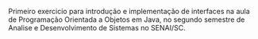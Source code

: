 Primeiro exercicio para introdução e implementação de interfaces na aula de Programação Orientada a Objetos em Java, no segundo semestre de Analise e Desenvolvimento de Sistemas no SENAI/SC.